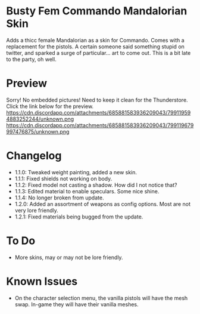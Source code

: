 # Busty Fem Commando Mandalorian Skin
Adds a thicc female Mandalorian as a skin for Commando. Comes with a replacement for the pistols. A certain someone said
something stupid on twitter, and sparked a surge of particular... art to come out. This is a bit late to the party, oh well.

# Preview
Sorry! No embedded pictures! Need to keep it clean for the Thunderstore. Click the link below for the preview.
https://cdn.discordapp.com/attachments/685881583936209043/799119594883252244/unknown.png
https://cdn.discordapp.com/attachments/685881583936209043/799119679997476875/unknown.png

# Changelog
- 1.1.0: Tweaked weight painting, added a new skin.
- 1.1.1: Fixed shields not working on body.
- 1.1.2: Fixed model not casting a shadow. How did I not notice that?
- 1.1.3: Edited material to enable speculars. Some nice shine.
- 1.1.4: No longer broken from update.
- 1.2.0: Added an assortment of weapons as config options. Most are not very lore friendly.
- 1.2.1: Fixed materials being bugged from the update.

# To Do
- More skins, may or may not be lore friendly.

# Known Issues
- On the character selection menu, the vanilla pistols will have the mesh swap. In-game they will have their vanilla meshes.
